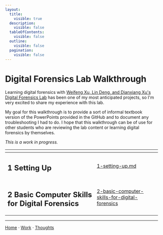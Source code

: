 ```yaml
---
layout:
  title:
    visible: true
  description:
    visible: false
  tableOfContents:
    visible: false
  outline:
    visible: false
  pagination:
    visible: false
---
```


# Digital Forensics Lab Walkthrough

Learning digital forensics with [Weifeng Xu, Lin Deng, and Dianxiang Xu's Digital Forensics Lab](https://github.com/frankwxu/digital-forensics-lab) has been one of my most anticipated projects, so I'm very excited to share my experience with this lab.

My goal for this walkthrough is to provide a sort of informal textbook version of the PowerPoints provided in the GitHub and to document any troubleshooting I had to do. I hope that this walkthrough can be of use for other students who are reviewing the lab content or learning digital forensics by themselves.

*This is a work in progress.*

<table data-view="cards"><thead><tr><th></th><th data-hidden data-card-target data-type="content-ref"></th></tr></thead><tbody><tr><td><h2>1 Setting Up</h2></td><td><a href="1-setting-up.md">1-setting-up.md</a></td></tr><tr><td><h2>2 Basic Computer Skills for Digital Forensics</h2></td><td><a href="2-basic-computer-skills-for-digital-forensics/">2-basic-computer-skills-for-digital-forensics</a></td></tr></tbody></table>

***

[Home](https://sophiecchen.gitbook.io/sophie-chen) ⋅ [Work](https://sophiecchen.gitbook.io/sophie-chen/work) ⋅ [Thoughts](https://sophiecchen.gitbook.io/sophie-chen/thoughts)